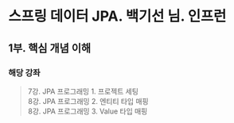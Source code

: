 # 스프링 데이터 JPA. 백기선 님. 인프런

## 1부. 핵심 개념 이해
### 해당 강좌
> 7강. JPA 프로그래밍 1. 프로젝트 세팅<br>
> 8강. JPA 프로그래밍 2. 엔티티 타입 매핑<br>
> 8강. JPA 프로그래밍 3. Value 타입 매핑<br>





